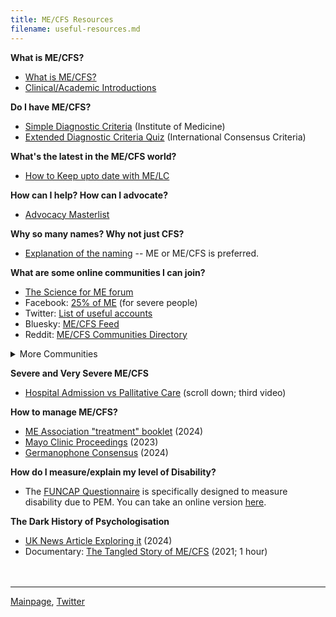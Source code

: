```yaml
---
title: ME/CFS Resources
filename: useful-resources.md
---
```


**What is ME/CFS?**
* [What is ME/CFS?](https://me-cfs.github.io/me-cfs.html)
* [Clinical/Academic Introductions](clinical-resources.md)

**Do I have ME/CFS?**
* [Simple Diagnostic Criteria](https://nap.nationalacademies.org/resource/19012/MECFS_ProposedDiagnosticCriteria.jpg) (Institute of Medicine)
* [Extended Diagnostic Criteria Quiz](https://me-cfs.github.io/files/pdf/ICC.pdf) (International Consensus Criteria)

**What's the latest in the ME/CFS world?**
* [How to Keep upto date with ME/LC](https://me-cfs.github.io/news/)

**How can I help? How can I advocate?**
* [Advocacy Masterlist](how-to-help.md)

**Why so many names? Why not just CFS?**
* [Explanation of the naming](https://www.s4me.info/threads/the-name-question.332/) -- ME or ME/CFS is preferred.

**What are some online communities I can join?**
* [The Science for ME forum](https://www.s4me.info)
* Facebook: [25% of ME](https://www.facebook.com/share/4Fw5hGB6y1h8F4vt/?mibextid=K35XfP) (for severe people)
* Twitter: [List of useful accounts](https://x.com/i/lists/1792252442643509657)
* Bluesky: [ME/CFS Feed](https://bsky.app/profile/did:plc:6ydksqmdcz6nreadftvdf35l/feed/aaaozu4oohcxg)
* Reddit: [ME/CFS Communities Directory](https://www.reddit.com/r/MECFSPatients/comments/1dfotxm/mecfs_reddit_communities_directory_pinned/)
<details markdown="1">
  <summary>More Communities</summary>
* Reddit: [The r/cfs Community](https://www.reddit.com/r/cfs/s/FOHNXA7Cu1) Disclaimer:
  * DO NOT join the r/mecfs or r/cfsme communities on reddit. They are [owned by David Jameson](https://forums.phoenixrising.me/threads/the-moderator-of-reddit-r-cfsme-r-mecfs-pushes-cbt-and-brain-retraining-and-get-and-bans-you-if-you-say-something-about-it.90736/), a notorious psychologiser of the disease.
  * While generally okay, the r/cfs community has a few users who promote unproven treatments.
* Discord: [The MercyME community](https://discord.gg/dQYyXjZ9)
* Lemmy: [The c/mecfs@kbin.social community](https://kbin.social/index.php/m/mecfs)
  * Sadly, this community is mostly inactive, but Lemmy is quickly growing, so feel free to be the people who make it active :). 
</details>

**Severe and Very Severe ME/CFS**
* [Hospital Admission vs Pallitative Care](https://www.dialogues-mecfs.co.uk/films/severeme/) (scroll down; third video)

**How to manage ME/CFS?**
* [ME Association "treatment" booklet](https://meassociation.org.uk/2024/04/the-me-association-treating-me-cfs-including-research-into-new-and-experimental-approaches/) (2024)
* [Mayo Clinic Proceedings](https://www.mayoclinicproceedings.org/article/S0025-6196(23)00402-0/fulltext) (2023)
* [Germanophone Consensus](https://link.springer.com/article/10.1007/s00508-024-02372-y) (2024)

**How do I measure/explain my level of Disability?**
* The [FUNCAP Questionnaire](https://www.mdpi.com/2077-0383/13/12/3486) is specifically designed to measure disability due to PEM. You can take an online version [here](https://t.co/Yrq6PZbH0I).

**The Dark History of Psychologisation**
* [UK News Article Exploring it](https://amp.theguardian.com/commentisfree/2024/mar/12/chronic-fatigue-syndrome-me-treatments-social-services) (2024)
* Documentary: [The Tangled Story of ME/CFS](https://www.dialogues-mecfs.co.uk/films/the-tangled-story-of-me-cfs/) (2021; 1 hour)
<br/><br/><br/>

---

[Mainpage](https://me-cfs.github.io), [Twitter](https://twitter.com/yann_mecfs)

